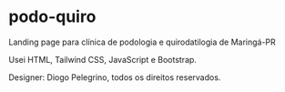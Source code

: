 # podo-quiro
Landing page para clínica de podologia e quirodatilogia de Maringá-PR

Usei HTML, Tailwind CSS, JavaScript e Bootstrap.

Designer: Diogo Pelegrino, todos os direitos reservados.

